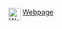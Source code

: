 
[<img align="left" alt="Webpage" width="26" src="https://icons-for-free.com/iconfiles/png/512/web+website+www+icon+icon-1320196207033947200.png" /> Webpage]([webpage])

<!---
StaffanOB/StaffanOB is a ✨ special ✨ repository because its `README.md` (this file) appears on your GitHub profile.
You can click the Preview link to take a look at your changes.
--->

[website]: http://www.bjornson.nu

